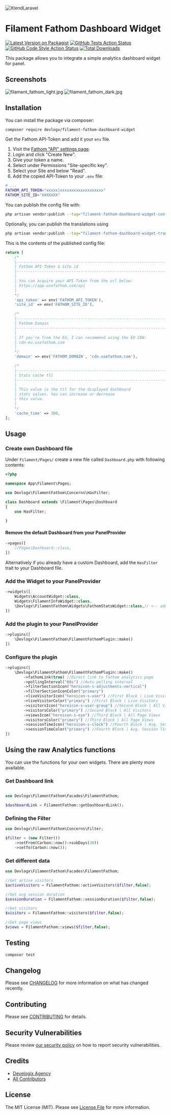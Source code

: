 <picture class="filament-hidden">
  <source media="(prefers-color-scheme: dark)" srcset="https://raw.githubusercontent.com/devlogx/filament-fathom-dashboard-widget/main/art/FilamentFathomWidget.png">
  <img alt="XtendLaravel" src="https://raw.githubusercontent.com/devlogx/filament-fathom-dashboard-widget/main/art/FilamentFathomWidget.png">
</picture>

# Filament Fathom Dashboard Widget

[![Latest Version on Packagist](https://img.shields.io/packagist/v/devlogx/filament-fathom-dashboard-widget.svg?style=flat-square)](https://packagist.org/packages/devlogx/filament-fathom-dashboard-widget)
[![GitHub Tests Action Status](https://img.shields.io/github/actions/workflow/status/devlogx/filament-fathom-dashboard-widget/run-tests.yml?branch=main&label=tests&style=flat-square)](https://github.com/devlogx/filament-fathom-dashboard-widget/actions?query=workflow%3Arun-tests+branch%3Amain)
[![GitHub Code Style Action Status](https://img.shields.io/github/actions/workflow/status/devlogx/filament-fathom-dashboard-widget/fix-php-code-styling.yml?branch=main&label=code%20style&style=flat-square)](https://github.com/devlogx/filament-fathom-dashboard-widget/actions?query=workflow%3A"Fix+PHP+code+styling"+branch%3Amain)
[![Total Downloads](https://img.shields.io/packagist/dt/devlogx/filament-fathom-dashboard-widget.svg?style=flat-square)](https://packagist.org/packages/devlogx/filament-fathom-dashboard-widget)

This package allows you to integrate a simple analytics dashboard widget for panel.

## Screenshots
![filament_fathom_light.jpg](https://raw.githubusercontent.com/devlogx/filament-fathom-dashboard-widget/main/art/filament_fathom_light.jpg)
![filament_fathom_dark.jpg](https://raw.githubusercontent.com/devlogx/filament-fathom-dashboard-widget/main/art/filament_fathom_dark.jpg)

## Installation

You can install the package via composer:

```bash
composer require devlogx/filament-fathom-dashboard-widget
```

Get the Fathom API-Token and add it your `env` file.
1. Visit the [Fathom "API" settings page](https://app.usefathom.com/api).
2. Login and click "Create New".
3. Give your token a name.
4. Select under Permissions "Site-specific key".
5. Select your Site and below "Read".
6. Add the copied API-Token to your `.env` file:

```bash
# ...
FATHOM_API_TOKEN="xxxxx|xxxxxxxxxxxxxxxxxxx"
FATHOM_SITE_ID="XXXXXXX"
```

You can publish the config file with:

```bash
php artisan vendor:publish --tag="filament-fathom-dashboard-widget-config"
```

Optionally, you can publish the translations using

```bash
php artisan vendor:publish --tag="filament-fathom-dashboard-widget-translations"
```

This is the contents of the published config file:

```php
return [
    /*
    |--------------------------------------------------------------------------
    | Fathom API-Token & Site id
    |--------------------------------------------------------------------------
    |
    | You can acquire your API-Token from the url below:
    | https://app.usefathom.com/api
    |
    */
    'api_token' => env('FATHOM_API_TOKEN'),
    'site_id' => env('FATHOM_SITE_ID'),

    /*
    |--------------------------------------------------------------------------
    | Fathom Domain
    |--------------------------------------------------------------------------
    |
    | If you're from the EU, I can recommend using the EU CDN:
    | cdn-eu.usefathom.com
    |
    */
    'domain' => env('FATHOM_DOMAIN', 'cdn.usefathom.com'),

    /*
    |--------------------------------------------------------------------------
    | Stats cache ttl
    |--------------------------------------------------------------------------
    |
    | This value is the ttl for the displayed dashboard
    | stats values. You can increase or decrease
    | this value.
    |
    */
    'cache_time' => 300,
];
```

## Usage

### Create own Dashboard file
Under `Filament/Pages/` create a new file called `Dashboard.php` with following contents:
```php
<?php

namespace App\Filament\Pages;

use Devlogx\FilamentFathom\Concerns\HasFilter;

class Dashboard extends \Filament\Pages\Dashboard
{
    use HasFilter;
    
}
```

#### Remove the default Dashboard from your PanelProvider
```php
->pages([
    //Pages\Dashboard::class,
])
```
Alternatively if you already have a custom Dashboard, add the `HasFilter` trait to your Dashboard file.

### Add the Widget to your PanelProvider

```php
->widgets([
    Widgets\AccountWidget::class,
    Widgets\FilamentInfoWidget::class,
    \Devlogx\FilamentFathom\Widgets\FathomStatsWidget::class,// <-- add this widget
])
```

### Add the plugin to your PanelProvider

```php
->plugins([
    \Devlogx\FilamentFathom\FilamentFathomPlugin::make()
])
```

### Configure the plugin

```php
->plugins([
    \Devlogx\FilamentFathom\FilamentFathomPlugin::make()
        ->fathomLink(true) //Direct link to fathom analytics page
        ->pollingInterval("60s") //Auto polling interval
        ->filterSectionIcon("heroicon-s-adjustments-vertical")
        ->filterSectionIconColor("primary")
        ->liveVisitorIcon("heroicon-s-user") //First Block | Live Visitors
        ->liveVisitorColor("primary") //First Block | Live Visitors
        ->visitorsIcon("heroicon-s-user-group") //Second Block | All Visitors
        ->visitorsColor("primary") //Second Block | All Visitors
        ->viewsIcom("heroicon-s-eye") //Third Block | All Page Views
        ->visitorsColor("primary") //Third Block | All Page Views
        ->sessionTimeIcon("heroicon-s-clock") //Fourth Block | Avg. Session Time
        ->sessionTimeColor("primary") //Fourth Block | Avg. Session Time
])
```

## Using the raw Analytics functions
You can use the functions for your own widgets. There are plenty more available.

### Get Dashboard link
```php

use Devlogx\FilamentFathom\Facades\FilamentFathom;

$dashboardLink = FilamentFathom::getDashboardLink();
```

### Defining the Filter
```php
use Devlogx\FilamentFathom\Concerns\Filter;

$filter = (new Filter())
    ->setFrom(Carbon::now()->subDays(30))
    ->setTo(Carbon::now());
```

### Get different data
```php
use Devlogx\FilamentFathom\Facades\FilamentFathom;

//Get active visitors
$activeVisitors = FilamentFathom::activeVisitors($filter,false);

//Get avg session duration
$sessionDuration = FilamentFathom::sessionDuration($filter,false);

//Get visitors
$visitors = FilamentFathom::visitors($filter,false);

//Get page views
$views = FilamentFathom::views($filter,false);
```


## Testing

```bash
composer test
```

## Changelog

Please see [CHANGELOG](CHANGELOG.md) for more information on what has changed recently.

## Contributing

Please see [CONTRIBUTING](.github/CONTRIBUTING.md) for details.

## Security Vulnerabilities

Please review [our security policy](../../security/policy) on how to report security vulnerabilities.

## Credits

- [Develogix Agency](https://github.com/devlogx)
- [All Contributors](../../contributors)

## License

The MIT License (MIT). Please see [License File](LICENSE.md) for more information.
